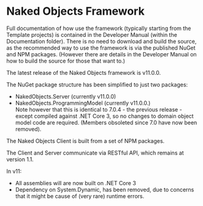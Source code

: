 Naked Objects Framework
=======================

Full documentation of how use the framework (typically starting from the Template projects) is contained in the Developer Manual (within the Documentation folder).
There is no need to download and build the source, as the recommended way to use the framework is via the published NuGet and NPM packages. (However there are details in the Developer Manual on how to build the source for those that want to.)

The latest release of the Naked Objects framework is v11.0.0.

The NuGet package structure has been simplified to just two packages:

- NakedObjects.Server (currently v11.0.0)
- NakedObjects.ProgrammingModel (currently v11.0.0.)	 
	Note however that this is identical to 7.0.4 - the previous release - except compiled against .NET Core 3,
	so no changes to domain object model code are required. (Members obsoleted since 7.0 have now been removed).
	
The Naked Objects Client is built from a set of NPM packages. 

The Client and Server communicate via  RESTful API, which remains at version 1.1.

In v11:
- All assemblies will are now built on .NET Core 3
- Dependency on System.Dynamic, has been removed, due to concerns that it might be cause of (very rare) runtime errors.
